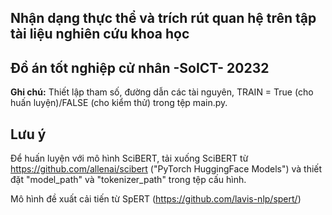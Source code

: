 ## Nhận dạng thực thể và trích rút quan hệ trên tập tài liệu nghiên cứu khoa học
## Đồ án tốt nghiệp cử nhân -SoICT- 20232
**Ghi chú:** Thiết lập tham số, đường dẫn các tài nguyên, TRAIN = True (cho huấn luyện)/FALSE (cho kiểm thử) trong tệp main.py.

## Lưu ý
Để huấn luyện với mô hình SciBERT, tải xuống SciBERT từ https://github.com/allenai/scibert ("PyTorch HuggingFace Models") và thiết đặt "model_path" và "tokenizer_path" trong tệp cấu hình.

Mô hình đề xuất cải tiến từ SpERT (https://github.com/lavis-nlp/spert/)
